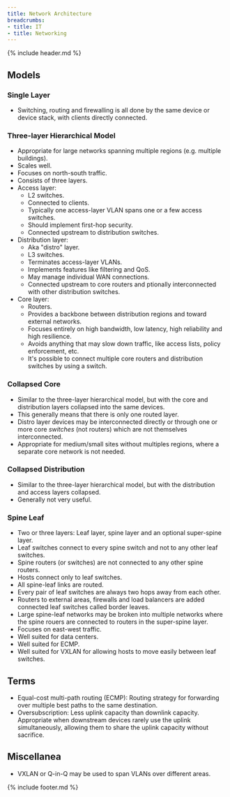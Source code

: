 ```yaml
---
title: Network Architecture
breadcrumbs:
- title: IT
- title: Networking
---
```

{% include header.md %}

## Models

### Single Layer

- Switching, routing and firewalling is all done by the same device or device stack, with clients directly connected.

### Three-layer Hierarchical Model

- Appropriate for large networks spanning multiple regions (e.g. multiple buildings).
- Scales well.
- Focuses on north-south traffic.
- Consists of three layers.
- Access layer:
    - L2 switches.
    - Connected to clients.
    - Typically one access-layer VLAN spans one or a few access switches.
    - Should implement first-hop security.
    - Connected upstream to distribution switches.
- Distribution layer:
    - Aka "distro" layer.
    - L3 switches.
    - Terminates access-layer VLANs.
    - Implements features like filtering and QoS.
    - May manage individual WAN connections.
    - Connected upstream to core routers and ptionally interconnected with other distribution switches.
- Core layer:
    - Routers.
    - Provides a backbone between distribution regions and toward external networks.
    - Focuses entirely on high bandwidth, low latency, high reliability and high resilience.
    - Avoids anything that may slow down traffic, like access lists, policy enforcement, etc.
    - It's possible to connect multiple core routers and distribution switches by using a switch.

### Collapsed Core

- Similar to the three-layer hierarchical model, but with the core and distribution layers collapsed into the same devices.
- This generally means that there is only one routed layer.
- Distro layer devices may be interconnected directly or through one or more core _switches_ (not routers) which are not themselves interconnected.
- Appropriate for medium/small sites without multiples regions, where a separate core network is not needed.

### Collapsed Distribution

- Similar to the three-layer hierarchical model, but with the distribution and access layers collapsed.
- Generally not very useful.

### Spine Leaf

- Two or three layers: Leaf layer, spine layer and an optional super-spine layer.
- Leaf switches connect to every spine switch and not to any other leaf switches.
- Spine routers (or switches) are not connected to any other spine routers.
- Hosts connect only to leaf switches.
- All spine-leaf links are routed.
- Every pair of leaf switches are always two hops away from each other.
- Routers to external areas, firewalls and load balancers are added connected leaf switches called border leaves.
- Large spine-leaf networks may be broken into multiple networks where the spine rouers are connected to routers in the super-spine layer.
- Focuses on east-west traffic.
- Well suited for data centers.
- Well suited for ECMP.
- Well suited for VXLAN for allowing hosts to move easily between leaf switches.

## Terms

- Equal-cost multi-path routing (ECMP): Routing strategy for forwarding over multiple best paths to the same destination.
- Oversubscription: Less uplink capacity than downlink capacity. Appropriate when downstream devices rarely use the uplink simultaneously, allowing them to share the uplink capacity without sacrifice.

## Miscellanea

- VXLAN or Q-in-Q may be used to span VLANs over different areas.

{% include footer.md %}
